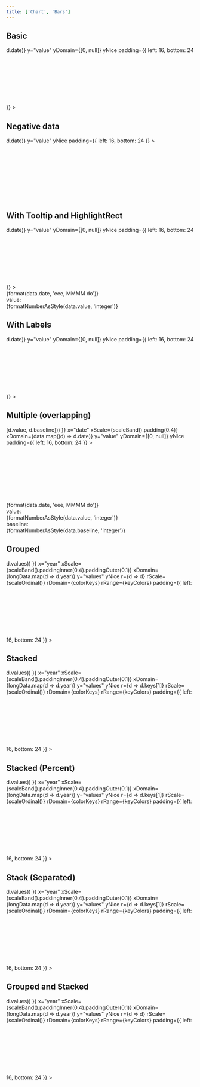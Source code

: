 ```yaml
---
title: ['Chart', 'Bars']
---
```


<script lang="ts">
	import { scaleBand, scaleOrdinal } from 'd3-scale';
	import { format } from 'date-fns';
	import { formatDate, PeriodType } from 'svelte-ux/utils/date';
	import { formatNumberAsStyle } from 'svelte-ux/utils/number';
	import { extent } from 'd3-array';
	import { stackOffsetExpand } from 'd3-shape';

	import Chart, { Svg } from '$lib/components/Chart.svelte';
	import AxisX from '$lib/components/AxisX.svelte';
	import AxisY from '$lib/components/AxisY.svelte';
	import Baseline from '$lib/components/Baseline.svelte';
	import Bars from '$lib/components/Bars.svelte';
	import HighlightRect from '$lib/components/HighlightRect.svelte';
	import Labels from '$lib/components/Labels.svelte';
	import Tooltip from '$lib/components/Tooltip.svelte';

	import Preview from '$lib/docs/Preview.svelte';
	import { createStackData, stackOffsetSeparated } from '$lib/utils/stack';
	import { createDateSeries, longData } from '$lib/utils/genData';

	const data = createDateSeries({ min: 20, max: 100, value: 'integer', keys: ['value', 'baseline'] });
	const negativeData = createDateSeries({ min: -20, max: 50, value: 'integer' });

	const groupedData = createStackData(longData, { xKey: 'year', groupBy: 'fruit' })
	const stackedData = createStackData(longData, { xKey: 'year', stackBy: 'fruit' })
	const groupedStackedData = createStackData(longData, { xKey: 'year', groupBy: 'basket', stackBy: 'fruit' })
	const stackedPercentData = createStackData(longData, { xKey: 'year', stackBy: 'fruit', offset: stackOffsetExpand })
	const stackedSeperatedData = createStackData(longData, { xKey: 'year', stackBy: 'fruit', offset: stackOffsetSeparated })

	const colorKeys = [...new Set(longData.map(x => x.fruit))]
	const keyColors = ['var(--color-blue-500)', 'var(--color-green-500)', 'var(--color-purple-500)', 'var(--color-orange-500)'];
</script>

## Basic

<Preview>
	<div class="h-[300px] p-4 border rounded">
		<Chart
			{data}
			x="date"
			xScale={scaleBand().padding(0.4)}
			xDomain={data.map((d) => d.date)}
			y="value"
			yDomain={[0, null]}
			yNice
			padding={{ left: 16, bottom: 24 }}
		>
			<Svg>
				<AxisY gridlines />
				<AxisX formatTick={(d) => formatDate(d, PeriodType.Day, 'short')} />
				<Baseline x y />
				<Bars radius={4} strokeWidth={1} />
			</Svg>
		</Chart>
	</div>
</Preview>

## Negative data

<Preview>
	<div class="h-[300px] p-4 border rounded">
		<Chart
			data={negativeData}
			x="date"
			xScale={scaleBand().padding(0.4)}
			xDomain={data.map((d) => d.date)}
			y="value"
			yNice
			padding={{ left: 16, bottom: 24 }}
		>
			<Svg>
				<AxisY gridlines />
				<AxisX formatTick={(d) => formatDate(d, PeriodType.Day, 'short')} />
				<Baseline x y />
				<Bars radius={4} strokeWidth={1} />
			</Svg>
		</Chart>
	</div>
</Preview>

## With Tooltip and HighlightRect

<Preview>
	<div class="h-[300px] p-4 border rounded">
		<Chart
			{data}
			x="date"
			xScale={scaleBand().padding(0.4)}
			xDomain={data.map((d) => d.date)}
			y="value"
			yDomain={[0, null]}
			yNice
			padding={{ left: 16, bottom: 24 }}
		>
			<Svg>
				<AxisY gridlines />
				<AxisX formatTick={(d) => formatDate(d, PeriodType.Day, 'short')} />
				<Baseline x y />
				<Bars radius={4} strokeWidth={1} />
			</Svg>
			<Tooltip let:data>
				<div class="tooltip">
					<div class="tooltip-header">
						{format(data.date, 'eee, MMMM do')}
					</div>
					<div class="grid grid-cols-[1fr,auto] gap-x-2 gap-y-1 items-center">
						<div class="tooltip-label">value:</div>
						<div class="tooltip-value">
							{formatNumberAsStyle(data.value, 'integer')}
						</div>
					</div>
				</div>
				<g slot="highlight">
					<HighlightRect {data} />
				</g>
			</Tooltip>
    	</Chart>
    </div>
</Preview>

## With Labels

<Preview>
	<div class="h-[300px] p-4 border rounded">
		<Chart
			{data}
			x="date"
			xScale={scaleBand().padding(0.4)}
			xDomain={data.map((d) => d.date)}
			y="value"
			yDomain={[0, null]}
			yNice
			padding={{ left: 16, bottom: 24 }}
		>
			<Svg>
				<AxisY gridlines />
				<AxisX formatTick={(d) => formatDate(d, PeriodType.Day, 'short')} />
				<Baseline x y />
				<Bars radius={4} strokeWidth={1} />
				<Labels />
			</Svg>
		</Chart>
	</div>
</Preview>

## Multiple (overlapping)

<Preview>
	<div class="h-[300px] p-4 border rounded">
		<Chart
			{data}
			extents={{
				y: extent(data.flatMap((d) => [d.value, d.baseline]))
			}}
			x="date"
			xScale={scaleBand().padding(0.4)}
			xDomain={data.map((d) => d.date)}
			y="value"
			yDomain={[0, null]}
			yNice
			padding={{ left: 16, bottom: 24 }}
		>
			<Svg>
				<AxisY gridlines />
				<AxisX formatTick={(d) => formatDate(d, PeriodType.Day, 'short')} />
				<Baseline x y />
				<Bars y="baseline" radius={4} strokeWidth={1} color="#ddd" />
				<Bars y="value" radius={4} strokeWidth={1} widthOffset={-16} />
			</Svg>
			<Tooltip let:data>
				<div class="tooltip">
					<div class="tooltip-header">
						{format(data.date, 'eee, MMMM do')}
					</div>
					<div class="grid grid-cols-[1fr,auto] gap-x-2 gap-y-1 items-center">
						<div class="tooltip-label">value:</div>
						<div class="tooltip-value">
							{formatNumberAsStyle(data.value, 'integer')}
						</div>
						<div class="tooltip-label">baseline:</div>
						<div class="tooltip-value">
							{formatNumberAsStyle(data.baseline, 'integer')}
						</div>
					</div>
				</div>
				<g slot="highlight">
					<HighlightRect {data} />
				</g>
			</Tooltip>
		</Chart>
	</div>
</Preview>

## Grouped

<Preview>
	<div class="h-[300px] p-4 border rounded">
		<Chart
			data={groupedData}
			flatData={longData}
			extents={{
				y: extent(groupedData.flatMap(d => d.values))
			}}
			x="year"
			xScale={scaleBand().paddingInner(0.4).paddingOuter(0.1)}
			xDomain={longData.map(d => d.year)}
			y="values"
			yNice
			r={d => d}
			rScale={scaleOrdinal()}
			rDomain={colorKeys}
			rRange={keyColors}
			padding={{ left: 16, bottom: 24 }}
		>
			<Svg>
				<AxisY gridlines />
				<AxisX />
				<Baseline x y />
				<Bars groupBy="fruit" getKey={item => item.keys.join('-')} radius={4} strokeWidth={1} />
			</Svg>
		</Chart>
	</div>
</Preview>

## Stacked

<Preview>
	<div class="h-[300px] p-4 border rounded">
		<Chart
			data={stackedData}
			extents={{
				y: extent(stackedData.flatMap(d => d.values))
			}}
			x="year"
			xScale={scaleBand().paddingInner(0.4).paddingOuter(0.1)}
			xDomain={longData.map(d => d.year)}
			y="values"
			yNice
			r={d => d.keys[1]}
			rScale={scaleOrdinal()}
			rDomain={colorKeys}
			rRange={keyColors}
			padding={{ left: 16, bottom: 24 }}
		>
			<Svg>
				<AxisY gridlines />
				<AxisX />
				<Baseline x y />
				<Bars getKey={item => item.keys.join('-')} radius={4} strokeWidth={1} />
			</Svg>
		</Chart>
	</div>
</Preview>

## Stacked (Percent)

<Preview>
	<div class="h-[300px] p-4 border rounded">
		<Chart
			data={stackedPercentData}
			extents={{
				y: extent(stackedPercentData.flatMap(d => d.values))
			}}
			x="year"
			xScale={scaleBand().paddingInner(0.4).paddingOuter(0.1)}
			xDomain={longData.map(d => d.year)}
			y="values"
			yNice
			r={d => d.keys[1]}
			rScale={scaleOrdinal()}
			rDomain={colorKeys}
			rRange={keyColors}
			padding={{ left: 16, bottom: 24 }}
		>
			<Svg>
				<AxisY gridlines formatTick={d => formatNumberAsStyle(d, 'percentRound')} />
				<AxisX />
				<Baseline x y />
				<Bars getKey={item => item.keys.join('-')} radius={4} strokeWidth={1} />
			</Svg>
		</Chart>
	</div>
</Preview>

## Stack (Separated)

<Preview>
	<div class="h-[300px] p-4 border rounded">
		<Chart
			data={stackedSeperatedData}
			extents={{
				y: extent(stackedSeperatedData.flatMap(d => d.values))
			}}
			x="year"
			xScale={scaleBand().paddingInner(0.4).paddingOuter(0.1)}
			xDomain={longData.map(d => d.year)}
			y="values"
			yNice
			r={d => d.keys[1]}
			rScale={scaleOrdinal()}
			rDomain={colorKeys}
			rRange={keyColors}
			padding={{ left: 16, bottom: 24 }}
		>
			<Svg>
				<AxisY gridlines />
				<AxisX />
				<Baseline x y />
				<Bars getKey={item => item.keys.join('-')} radius={4} strokeWidth={1} />
			</Svg>
		</Chart>
	</div>
</Preview>

## Grouped and Stacked

<Preview>
	<div class="h-[300px] p-4 border rounded">
		<Chart
			data={groupedStackedData}
			flatData={longData}
			extents={{
				y: extent(groupedStackedData.flatMap(d => d.values))
			}}
			x="year"
			xScale={scaleBand().paddingInner(0.4).paddingOuter(0.1)}
			xDomain={longData.map(d => d.year)}
			y="values"
			yNice
			r={d => d}
			rScale={scaleOrdinal()}
			rDomain={colorKeys}
			rRange={keyColors}
			padding={{ left: 16, bottom: 24 }}
		>
			<Svg>
				<AxisY gridlines />
				<AxisX />
				<Baseline x y />
				<Bars groupBy="basket" getKey={item => item.keys.join('-')} radius={4} strokeWidth={1} />
			</Svg>
		</Chart>
	</div>
</Preview>

<style lang="postcss">
	.tooltip {
		@apply bg-gray-900/90 backdrop-filter backdrop-blur-[2px] text-white rounded elevation-1 px-2 py-1;
	}
	.tooltip-header {
		@apply text-center font-semibold pb-1 whitespace-nowrap;
	}
	.tooltip-label {
		@apply text-xs text-white/75 text-right whitespace-nowrap;
	}
	.tooltip-value {
		@apply text-sm text-right;
	}
	.tooltip-separator {
		@apply rounded bg-white/50 my-1;
		grid-column: 1 / -1;
		height: 2px;
	}
</style>
